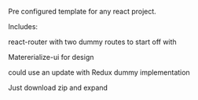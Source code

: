 Pre configured template for any react project.

Includes:

react-router with two dummy routes to start off with

Matererialize-ui for design

could use an update with Redux dummy implementation

Just download zip and expand
